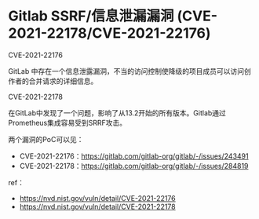 # Gitlab SSRF/信息泄漏漏洞 (CVE-2021-22178/CVE-2021-22176)

CVE-2021-22176

GitLab 中存在一个信息泄露漏洞，不当的访问控制使降级的项目成员可以访问创作者的合并请求的详细信息。

CVE-2021-22178

在GitLab中发现了一个问题，影响了从13.2开始的所有版本。Gitlab通过Prometheus集成容易受到SRRF攻击。

两个漏洞的PoC可以见：

* CVE-2021-22176：https://gitlab.com/gitlab-org/gitlab/-/issues/243491
* CVE-2021-22178：https://gitlab.com/gitlab-org/gitlab/-/issues/284819

ref：

* https://nvd.nist.gov/vuln/detail/CVE-2021-22176
* https://nvd.nist.gov/vuln/detail/CVE-2021-22178